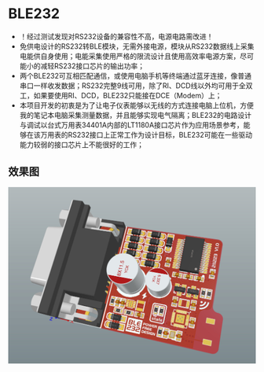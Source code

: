 # BLE232

+ ！经过测试发现对RS232设备的兼容性不高，电源电路需改进！
+ 免供电设计的RS232转BLE模块，无需外接电源，模块从RS232数据线上采集电能供自身使用；电能采集使用严格的限流设计且使用高效率电源方案，尽可能小的减轻RS232接口芯片的输出功率；
+ 两个BLE232可互相匹配通信，或使用电脑手机等终端通过蓝牙连接，像普通串口一样收发数据；RS232完整9线可用，除了RI、DCD线以外均可用于全双工，如果要使用RI、DCD，BLE232只能接在DCE（Modem）上；
+ 本项目开发的初衷是为了让电子仪表能够以无线的方式连接电脑上位机，方便我的笔记本电脑采集测量数据，并且能够实现电气隔离；BLE232的电路设计与调试以台式万用表34401A内部的LT1180A接口芯片作为应用场景参考，能够在该万用表的RS232接口上正常工作为设计目标，BLE232可能在一些驱动能力较弱的接口芯片上不能很好的工作；

## 效果图

![PCB3D](Document/PCB3D.jpg)
